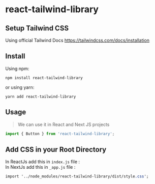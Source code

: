 # react-tailwind-library

## Setup Tailwind CSS
Using official Tailwind Docs
https://tailwindcss.com/docs/installation

## Install
Using npm:

```shell
npm install react-tailwind-library
```

or using yarn:

```shell
yarn add react-tailwind-library
```

## Usage
> We can use it in React and Next JS projects

```js
import { Button } from 'react-tailwind-library';
```
## Add CSS in your Root Directory 
 In ReactJs add this in `index.js` file : <br/>
 In NextJs add this in `_app.js` file :
```css
import '../node_modules/react-tailwind-library/dist/style.css';
```



